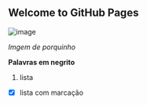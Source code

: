 ## Welcome to GitHub Pages
![image](https://user-images.githubusercontent.com/81888352/117699614-6eafe300-b19b-11eb-9e9f-7ee39465b489.png)

*Imgem de porquinho*

**Palavras em negrito**

1. lista
- [x] lista com marcação
